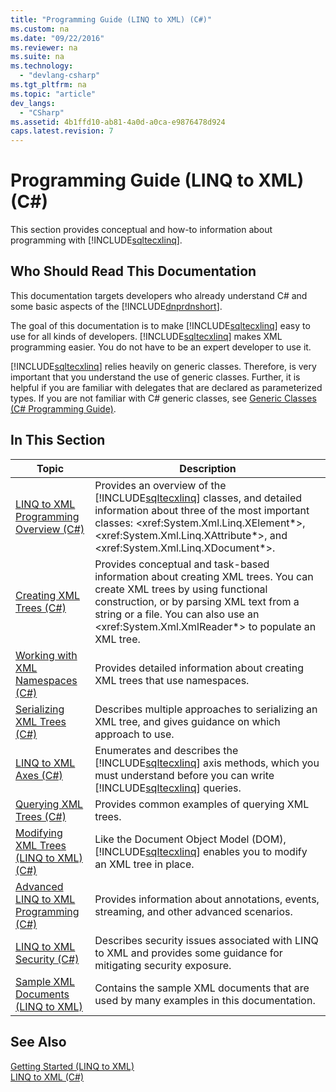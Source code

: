```yaml
---
title: "Programming Guide (LINQ to XML) (C#)"
ms.custom: na
ms.date: "09/22/2016"
ms.reviewer: na
ms.suite: na
ms.technology: 
  - "devlang-csharp"
ms.tgt_pltfrm: na
ms.topic: "article"
dev_langs: 
  - "CSharp"
ms.assetid: 4b1ffd10-ab81-4a0d-a0ca-e9876478d924
caps.latest.revision: 7
---
```

# Programming Guide (LINQ to XML) (C#)
This section provides conceptual and how-to information about programming with [!INCLUDE[sqltecxlinq](../vs140/includes/sqltecxlinq_md.md)].  
  
## Who Should Read This Documentation  
 This documentation targets developers who already understand C# and some basic aspects of the [!INCLUDE[dnprdnshort](../vs140/includes/dnprdnshort_md.md)].  
  
 The goal of this documentation is to make [!INCLUDE[sqltecxlinq](../vs140/includes/sqltecxlinq_md.md)] easy to use for all kinds of developers. [!INCLUDE[sqltecxlinq](../vs140/includes/sqltecxlinq_md.md)] makes XML programming easier. You do not have to be an expert developer to use it.  
  
 [!INCLUDE[sqltecxlinq](../vs140/includes/sqltecxlinq_md.md)] relies heavily on generic classes. Therefore, is very important that you understand the use of generic classes. Further, it is helpful if you are familiar with delegates that are declared as parameterized types. If you are not familiar with C# generic classes, see [Generic Classes (C# Programming Guide)](../vs140/generic-classes--csharp-programming-guide-.md).  
  
## In This Section  
  
|Topic|Description|  
|-----------|-----------------|  
|[LINQ to XML Programming Overview (C#)](../vs140/linq-to-xml-programming-overview--csharp-.md)|Provides an overview of the [!INCLUDE[sqltecxlinq](../vs140/includes/sqltecxlinq_md.md)] classes, and detailed information about three of the most important classes: \<xref:System.Xml.Linq.XElement*>, \<xref:System.Xml.Linq.XAttribute*>, and \<xref:System.Xml.Linq.XDocument*>.|  
|[Creating XML Trees (C#)](../vs140/creating-xml-trees--csharp-.md)|Provides conceptual and task-based information about creating XML trees. You can create XML trees by using functional construction, or by parsing XML text from a string or a file. You can also use an \<xref:System.Xml.XmlReader*> to populate an XML tree.|  
|[Working with XML Namespaces (C#)](../vs140/working-with-xml-namespaces--csharp-.md)|Provides detailed information about creating XML trees that use namespaces.|  
|[Serializing XML Trees (C#)](../vs140/serializing-xml-trees--csharp-.md)|Describes multiple approaches to serializing an XML tree, and gives guidance on which approach to use.|  
|[LINQ to XML Axes (C#)](../vs140/linq-to-xml-axes--csharp-.md)|Enumerates and describes the [!INCLUDE[sqltecxlinq](../vs140/includes/sqltecxlinq_md.md)] axis methods, which you must understand before you can write [!INCLUDE[sqltecxlinq](../vs140/includes/sqltecxlinq_md.md)] queries.|  
|[Querying XML Trees (C#)](../vs140/querying-xml-trees--csharp-.md)|Provides common examples of querying XML trees.|  
|[Modifying XML Trees (LINQ to XML) (C#)](../vs140/modifying-xml-trees--linq-to-xml---csharp-.md)|Like the Document Object Model (DOM), [!INCLUDE[sqltecxlinq](../vs140/includes/sqltecxlinq_md.md)] enables you to modify an XML tree in place.|  
|[Advanced LINQ to XML Programming (C#)](../vs140/advanced-linq-to-xml-programming--csharp-.md)|Provides information about annotations, events, streaming, and other advanced scenarios.|  
|[LINQ to XML Security (C#)](../vs140/linq-to-xml-security--csharp-.md)|Describes security issues associated with LINQ to XML and provides some guidance for mitigating security exposure.|  
|[Sample XML Documents (LINQ to XML)](../vs140/sample-xml-documents--linq-to-xml-2.md)|Contains the sample XML documents that are used by many examples in this documentation.|  
  
## See Also  
 [Getting Started (LINQ to XML)](../vs140/getting-started--linq-to-xml-2.md)   
 [LINQ to XML (C#)](../vs140/linq-to-xml--csharp-.md)
